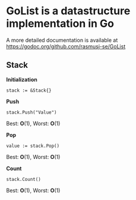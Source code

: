 # GoList is a datastructure implementation in Go

A more detailed documentation is available at https://godoc.org/github.com/rasmusj-se/GoList

## Stack

**Initialization**

`stack := &Stack{}`

**Push**

`stack.Push("Value")`

Best: **O**(1), Worst: **O**(1)

**Pop**

`value := stack.Pop()`

Best: **O**(1), Worst: **O**(1)

**Count**

`stack.Count()`

Best: **O**(1), Worst: **O**(1)